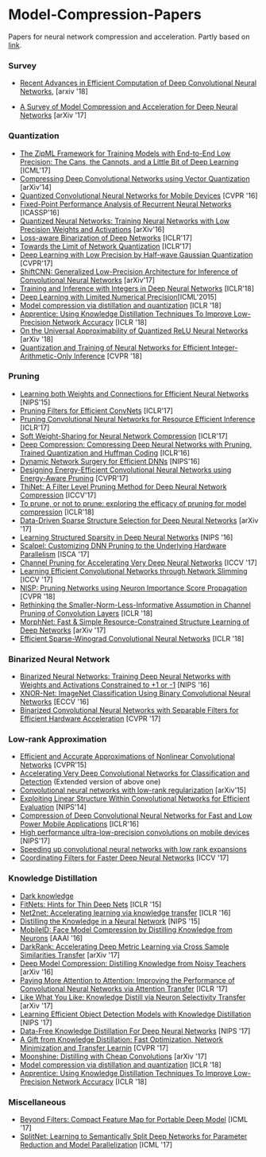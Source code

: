# Model-Compression-Papers
Papers for neural network compression and acceleration. Partly based on [link](https://github.com/memoiry/Awesome-model-compression-and-acceleration/blob/master/README.md).

### Survey

- [Recent Advances in Efficient Computation of Deep Convolutional Neural Networks](https://arxiv.org/pdf/1802.00939.pdf), [arxiv '18]

- [A Survey of Model Compression and Acceleration for Deep Neural Networks](https://arxiv.org/abs/1710.09282) [arXiv '17]


### Quantization

- [The ZipML Framework for Training Models with End-to-End Low Precision: The Cans, the Cannots, and a Little Bit of Deep Learning](https://arxiv.org/abs/1611.05402) [ICML'17]
- [Compressing Deep Convolutional Networks using Vector Quantization](https://arxiv.org/abs/1412.6115) [arXiv'14]
- [Quantized Convolutional Neural Networks for Mobile Devices](https://arxiv.org/abs/1512.06473) [CVPR '16]
- [Fixed-Point Performance Analysis of Recurrent Neural Networks](https://arxiv.org/abs/1512.01322) [ICASSP'16]
- [Quantized Neural Networks: Training Neural Networks with Low Precision Weights and Activations](https://arxiv.org/abs/1609.07061) [arXiv'16]
- [Loss-aware Binarization of Deep Networks](https://arxiv.org/abs/1611.01600) [ICLR'17]
- [Towards the Limit of Network Quantization](https://arxiv.org/abs/1612.01543) [ICLR'17]
- [Deep Learning with Low Precision by Half-wave Gaussian Quantization](https://arxiv.org/abs/1702.00953) [CVPR'17]
- [ShiftCNN: Generalized Low-Precision Architecture for Inference of Convolutional Neural Networks](https://arxiv.org/abs/1706.02393) [arXiv'17]
- [Training and Inference with Integers in Deep Neural Networks](https://openreview.net/forum?id=HJGXzmspb) [ICLR'18]
- [Deep Learning with Limited Numerical Precision](https://arxiv.org/abs/1502.02551)[ICML'2015]
- [Model compression via distillation and quantization](https://openreview.net/pdf?id=S1XolQbRW) [ICLR '18]
- [Apprentice: Using Knowledge Distillation Techniques To Improve Low-Precision Network Accuracy](https://openreview.net/pdf?id=B1ae1lZRb) [ICLR '18]
- [On the Universal Approximability of Quantized ReLU Neural Networks](https://arxiv.org/pdf/1802.03646.pdf) [arXiv '18]
- [Quantization and Training of Neural Networks for Efficient Integer-Arithmetic-Only Inference](https://arxiv.org/pdf/1712.05877.pdf) [CVPR '18]

### Pruning

- [Learning both Weights and Connections for Efficient Neural Networks](https://arxiv.org/abs/1506.02626) [NIPS'15]
- [Pruning Filters for Efficient ConvNets](https://arxiv.org/abs/1608.08710) [ICLR'17]
- [Pruning Convolutional Neural Networks for Resource Efficient Inference](https://arxiv.org/abs/1611.06440) [ICLR'17]
- [Soft Weight-Sharing for Neural Network Compression](https://arxiv.org/abs/1702.04008) [ICLR'17]
- [Deep Compression: Compressing Deep Neural Networks with Pruning, Trained Quantization and Huffman Coding](https://arxiv.org/abs/1510.00149) [ICLR'16]
- [Dynamic Network Surgery for Efficient DNNs](https://arxiv.org/abs/1608.04493) [NIPS'16]
- [Designing Energy-Efficient Convolutional Neural Networks using Energy-Aware Pruning](https://arxiv.org/abs/1611.05128) [CVPR'17]
- [ThiNet: A Filter Level Pruning Method for Deep Neural Network Compression](https://arxiv.org/abs/1707.06342) [ICCV'17]
- [To prune, or not to prune: exploring the efficacy of pruning for model compression](https://arxiv.org/abs/1710.01878) [ICLR'18]
- [Data-Driven Sparse Structure Selection for Deep Neural Networks](https://arxiv.org/pdf/1707.01213.pdf) [arXiv '17]
- [Learning Structured Sparsity in Deep Neural Networks](https://arxiv.org/pdf/1608.03665.pdf) [NIPS '16]
- [Scalpel: Customizing DNN Pruning to the Underlying Hardware Parallelism](http://www-personal.umich.edu/~jiecaoyu/papers/jiecaoyu-isca17.pdf) [ISCA '17]
- [Channel Pruning for Accelerating Very Deep Neural Networks](https://arxiv.org/pdf/1707.06168.pdf) [ICCV '17]
- [Learning Efficient Convolutional Networks through Network Slimming](https://arxiv.org/pdf/1708.06519.pdf) [ICCV '17]
- [NISP: Pruning Networks using Neuron Importance Score Propagation](https://arxiv.org/pdf/1711.05908.pdf) [CVPR '18]
- [Rethinking the Smaller-Norm-Less-Informative Assumption in Channel Pruning of Convolution Layers](https://openreview.net/pdf?id=HJ94fqApW) [ICLR '18]
- [MorphNet: Fast & Simple Resource-Constrained Structure Learning of Deep Networks](https://arxiv.org/pdf/1711.06798.pdf) [arXiv '17]
- [Efficient Sparse-Winograd Convolutional Neural Networks](https://openreview.net/pdf?id=r1rqJyHKg) [ICLR '18]


### Binarized Neural Network

- [Binarized Neural Networks: Training Deep Neural Networks with Weights and Activations Constrained to +1 or -1](https://arxiv.org/pdf/1602.02830.pdf) [NIPS '16]
- [XNOR-Net: ImageNet Classification Using Binary Convolutional Neural Networks](https://arxiv.org/pdf/1603.05279.pdf) [ECCV '16]
- [Binarized Convolutional Neural Networks with Separable Filters for Efficient Hardware Acceleration](https://arxiv.org/pdf/1707.04693.pdf) [CVPR '17]

### Low-rank Approximation

- [Efficient and Accurate Approximations of Nonlinear Convolutional Networks](https://arxiv.org/abs/1411.4229) [CVPR'15]
- [Accelerating Very Deep Convolutional Networks for Classification and Detection](https://arxiv.org/abs/1505.06798) (Extended version of above one)
- [Convolutional neural networks with low-rank regularization](https://arxiv.org/abs/1511.06067) [arXiv'15]
- [Exploiting Linear Structure Within Convolutional Networks for Efficient Evaluation](https://arxiv.org/abs/1404.0736) [NIPS'14]
- [Compression of Deep Convolutional Neural Networks for Fast and Low Power Mobile Applications](https://arxiv.org/abs/1511.06530) [ICLR'16]
- [High performance ultra-low-precision convolutions on mobile devices](https://arxiv.org/abs/1712.02427) [NIPS'17]
- [Speeding up convolutional neural networks with low rank expansions](http://www.robots.ox.ac.uk/~vgg/publications/2014/Jaderberg14b/jaderberg14b.pdf)
- [Coordinating Filters for Faster Deep Neural Networks](https://arxiv.org/pdf/1703.09746.pdf) [ICCV '17]

### Knowledge Distillation

- [Dark knowledge](http://www.ttic.edu/dl/dark14.pdf)
- [FitNets: Hints for Thin Deep Nets](https://arxiv.org/pdf/1412.6550.pdf) [ICLR '15]
- [Net2net: Accelerating learning via knowledge transfer](https://arxiv.org/pdf/1511.05641.pdf) [ICLR '16]
- [Distilling the Knowledge in a Neural Network](https://arxiv.org/abs/1503.02531) [NIPS '15]
- [MobileID: Face Model Compression by Distilling Knowledge from Neurons](https://www.aaai.org/ocs/index.php/AAAI/AAAI16/paper/view/11977) [AAAI '16]
- [DarkRank: Accelerating Deep Metric Learning via Cross Sample Similarities Transfer](https://arxiv.org/pdf/1707.01220.pdf) [arXiv '17]
- [Deep Model Compression: Distilling Knowledge from Noisy Teachers](https://arxiv.org/pdf/1610.09650.pdf) [arXiv '16]
- [Paying More Attention to Attention: Improving the Performance of Convolutional Neural Networks via Attention Transfer](https://arxiv.org/pdf/1612.03928.pdf) [ICLR '17]
- [Like What You Like: Knowledge Distill via Neuron Selectivity Transfer](https://arxiv.org/pdf/1707.01219.pdf) [arXiv '17]
- [Learning Efficient Object Detection Models with Knowledge Distillation](http://papers.nips.cc/paper/6676-learning-efficient-object-detection-models-with-knowledge-distillation.pdf) [NIPS '17]
- [Data-Free Knowledge Distillation For Deep Neural Networks](https://arxiv.org/pdf/1710.07535.pdf) [NIPS '17]
- [A Gift from Knowledge Distillation: Fast Optimization, Network Minimization and Transfer Learnin](https://pdfs.semanticscholar.org/0410/659b6a311b281d10e0e44abce9b1c06be462.pdf) [CVPR '17]
- [Moonshine: Distilling with Cheap Convolutions](https://arxiv.org/pdf/1711.02613.pdf) [arXiv '17]
- [Model compression via distillation and quantization](https://openreview.net/pdf?id=S1XolQbRW) [ICLR '18]
- [Apprentice: Using Knowledge Distillation Techniques To Improve Low-Precision Network Accuracy](https://openreview.net/pdf?id=B1ae1lZRb) [ICLR '18]

### Miscellaneous
- [Beyond Filters: Compact Feature Map for Portable Deep Model](http://proceedings.mlr.press/v70/wang17m/wang17m.pdf) [ICML '17]
- [SplitNet: Learning to Semantically Split Deep Networks for Parameter Reduction and Model Parallelization](http://proceedings.mlr.press/v70/kim17b/kim17b.pdf) [ICML '17]